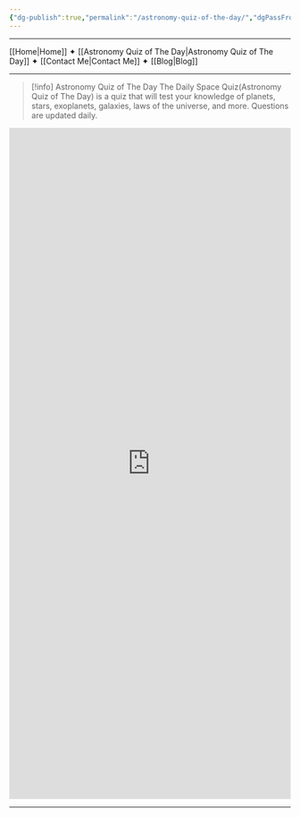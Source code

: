 ```yaml
---
{"dg-publish":true,"permalink":"/astronomy-quiz-of-the-day/","dgPassFrontmatter":true,"noteIcon":"","created":"","updated":""}
---
```


-----

[[Home\|Home]] ✦ [[Astronomy Quiz of The Day\|Astronomy Quiz of The Day]] ✦ [[Contact Me\|Contact Me]] ✦ [[Blog\|Blog]]

-----
> [!info] Astronomy Quiz of The Day
> The Daily Space Quiz(Astronomy Quiz of The Day) is a quiz that will test your knowledge of planets, stars, exoplanets, galaxies, laws of the universe, and more. Questions are updated daily.


<iframe style="border:none;width:100%;" height="1200px" src="https://opnform.com/forms/astronomy-quiz-of-the-day"></iframe>

-----




